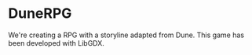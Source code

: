 # DuneRPG
We're creating a RPG with a storyline adapted from Dune. This game has been developed with LibGDX.
